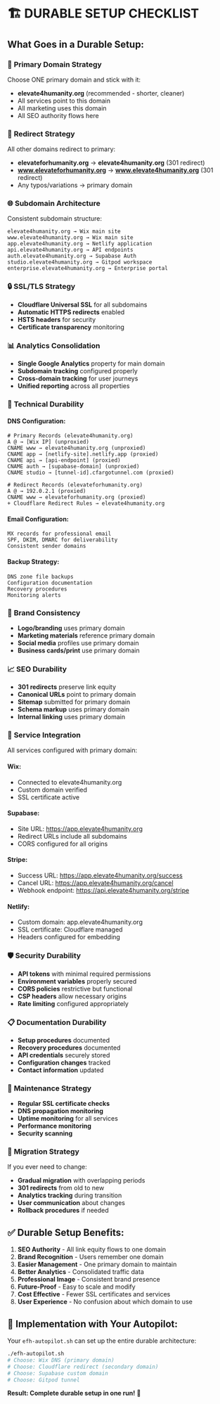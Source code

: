 # 🏗️ DURABLE SETUP CHECKLIST

## What Goes in a Durable Setup:

### 🎯 **Primary Domain Strategy**
Choose ONE primary domain and stick with it:
- **elevate4humanity.org** (recommended - shorter, cleaner)
- All services point to this domain
- All marketing uses this domain
- All SEO authority flows here

### 🔄 **Redirect Strategy**
All other domains redirect to primary:
- **elevateforhumanity.org** → **elevate4humanity.org** (301 redirect)
- **www.elevateforhumanity.org** → **www.elevate4humanity.org** (301 redirect)
- Any typos/variations → primary domain

### 🌐 **Subdomain Architecture**
Consistent subdomain structure:
```
elevate4humanity.org → Wix main site
www.elevate4humanity.org → Wix main site
app.elevate4humanity.org → Netlify application
api.elevate4humanity.org → API endpoints
auth.elevate4humanity.org → Supabase Auth
studio.elevate4humanity.org → Gitpod workspace
enterprise.elevate4humanity.org → Enterprise portal
```

### 🔒 **SSL/TLS Strategy**
- **Cloudflare Universal SSL** for all subdomains
- **Automatic HTTPS redirects** enabled
- **HSTS headers** for security
- **Certificate transparency** monitoring

### 📊 **Analytics Consolidation**
- **Single Google Analytics** property for main domain
- **Subdomain tracking** configured properly
- **Cross-domain tracking** for user journeys
- **Unified reporting** across all properties

### 🔧 **Technical Durability**

#### DNS Configuration:
```
# Primary Records (elevate4humanity.org)
A @ → [Wix IP] (unproxied)
CNAME www → elevate4humanity.org (unproxied)
CNAME app → [netlify-site].netlify.app (proxied)
CNAME api → [api-endpoint] (proxied)
CNAME auth → [supabase-domain] (unproxied)
CNAME studio → [tunnel-id].cfargotunnel.com (proxied)

# Redirect Records (elevateforhumanity.org)
A @ → 192.0.2.1 (proxied)
CNAME www → elevateforhumanity.org (proxied)
+ Cloudflare Redirect Rules → elevate4humanity.org
```

#### Email Configuration:
```
MX records for professional email
SPF, DKIM, DMARC for deliverability
Consistent sender domains
```

#### Backup Strategy:
```
DNS zone file backups
Configuration documentation
Recovery procedures
Monitoring alerts
```

### 🎨 **Brand Consistency**
- **Logo/branding** uses primary domain
- **Marketing materials** reference primary domain
- **Social media** profiles use primary domain
- **Business cards/print** use primary domain

### 📈 **SEO Durability**
- **301 redirects** preserve link equity
- **Canonical URLs** point to primary domain
- **Sitemap** submitted for primary domain
- **Schema markup** uses primary domain
- **Internal linking** uses primary domain

### 🔄 **Service Integration**
All services configured with primary domain:

#### Wix:
- Connected to elevate4humanity.org
- Custom domain verified
- SSL certificate active

#### Supabase:
- Site URL: https://app.elevate4humanity.org
- Redirect URLs include all subdomains
- CORS configured for all origins

#### Stripe:
- Success URL: https://app.elevate4humanity.org/success
- Cancel URL: https://app.elevate4humanity.org/cancel
- Webhook endpoint: https://api.elevate4humanity.org/stripe

#### Netlify:
- Custom domain: app.elevate4humanity.org
- SSL certificate: Cloudflare managed
- Headers configured for embedding

### 🛡️ **Security Durability**
- **API tokens** with minimal required permissions
- **Environment variables** properly secured
- **CORS policies** restrictive but functional
- **CSP headers** allow necessary origins
- **Rate limiting** configured appropriately

### 📋 **Documentation Durability**
- **Setup procedures** documented
- **Recovery procedures** documented
- **API credentials** securely stored
- **Configuration changes** tracked
- **Contact information** updated

### 🔄 **Maintenance Strategy**
- **Regular SSL certificate checks**
- **DNS propagation monitoring**
- **Uptime monitoring** for all services
- **Performance monitoring**
- **Security scanning**

### 🎯 **Migration Strategy**
If you ever need to change:
- **Gradual migration** with overlapping periods
- **301 redirects** from old to new
- **Analytics tracking** during transition
- **User communication** about changes
- **Rollback procedures** if needed

## ✅ Durable Setup Benefits:

1. **SEO Authority** - All link equity flows to one domain
2. **Brand Recognition** - Users remember one domain
3. **Easier Management** - One primary domain to maintain
4. **Better Analytics** - Consolidated traffic data
5. **Professional Image** - Consistent brand presence
6. **Future-Proof** - Easy to scale and modify
7. **Cost Effective** - Fewer SSL certificates and services
8. **User Experience** - No confusion about which domain to use

## 🚀 Implementation with Your Autopilot:

Your `efh-autopilot.sh` can set up the entire durable architecture:

```bash
./efh-autopilot.sh
# Choose: Wix DNS (primary domain)
# Choose: Cloudflare redirect (secondary domain)
# Choose: Supabase custom domain
# Choose: Gitpod tunnel
```

**Result: Complete durable setup in one run!** 🎯